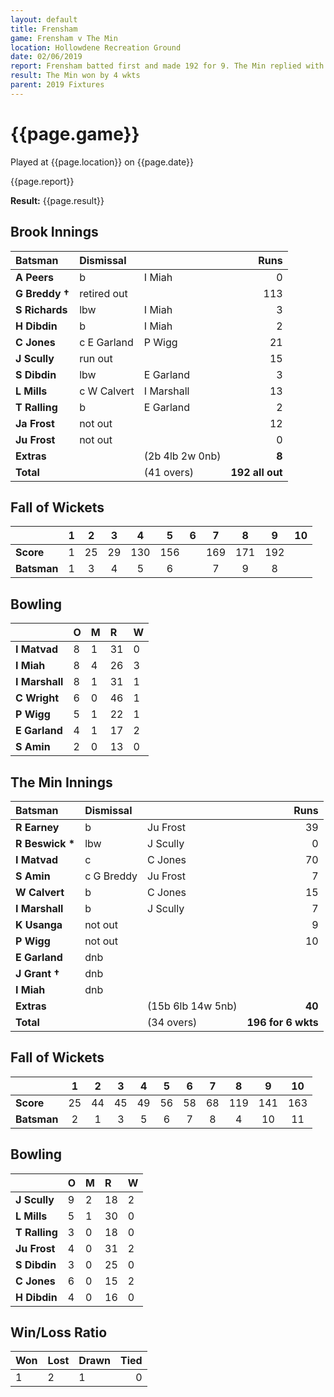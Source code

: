```yaml
---
layout: default
title: Frensham
game: Frensham v The Min
location: Hollowdene Recreation Ground
date: 02/06/2019
report: Frensham batted first and made 192 for 9. The Min replied with 196 for 6.
result: The Min won by 4 wkts
parent: 2019 Fixtures
---
```


# {{page.game}}

Played at {{page.location}} on {{page.date}}

{{page.report}}

**Result:** {{page.result}}

## Brook Innings

| Batsman | Dismissal |  | Runs |
|:---|:---|---|---:|
| **A Peers** | b | I Miah | 0 | 
| **G Breddy &#8224;** | retired out |  | 113 | 
| **S Richards** | lbw | I Miah | 3 | 
| **H Dibdin** | b | I Miah | 2 | 
| **C Jones** | c E Garland | P Wigg | 21 | 
| **J Scully** | run out |  | 15 | 
| **S Dibdin** | lbw | E Garland | 3 | 
| **L Mills** | c W Calvert | I Marshall | 13 | 
| **T Ralling** | b | E Garland | 2 | 
| **Ja Frost** | not out |  | 12 | 
| **Ju Frost** | not out | | 0 | 
| **Extras** | | (2b 4lb 2w 0nb) | **8** | 
| **Total** | | (41 overs) | **192 all out** | 

## Fall of Wickets

| | 1 | 2 | 3 | 4 | 5 | 6 | 7 | 8 | 9 | 10 |
|---|:---:|:---:|:---:|:---:|:---:|:---:|:---:|:---:|:---:|:---:|
| **Score** | 1 | 25 | 29 | 130 | 156 |  | 169 | 171 | 192 |  |
| **Batsman** | 1 | 3 | 4 | 5 | 6 |  | 7 | 9 | 8 |  |

## Bowling

| | O | M | R | W |
|---|:---|:---|:---|:---|
| **I Matvad** | 8 | 1 | 31 | 0 | 
| **I Miah** | 8 | 4 | 26 | 3 | 
| **I Marshall** | 8 | 1 | 31 | 1 | 
| **C Wright** | 6 | 0 | 46 | 1 | 
| **P Wigg** | 5 | 1 | 22 | 1 | 
| **E Garland** | 4 | 1 | 17 | 2 | 
| **S Amin** | 2 | 0 | 13 | 0 | 

## The Min Innings

| Batsman | Dismissal |  | Runs |
|:---|:---|---|---:|
| **R Earney** | b | Ju Frost | 39 | 
| **R Beswick &#42;** | lbw | J Scully | 0 | 
| **I Matvad** | c | C Jones | 70 | 
| **S Amin** | c G Breddy | Ju Frost | 7 | 
| **W Calvert** | b  | C Jones | 15 | 
| **I Marshall** | b | J Scully | 7 | 
| **K Usanga** | not out |  | 9 | 
| **P Wigg** | not out |  | 10 | 
| **E Garland** | dnb |  |  | 
| **J Grant &#8224;** | dnb |  |  | 
| **I Miah** | dnb |  |  | 
| **Extras** | | (15b 6lb 14w 5nb) | **40** | 
| **Total** | | (34 overs) | **196 for 6 wkts** | 

## Fall of Wickets

| | 1 | 2 | 3 | 4 | 5 | 6 | 7 | 8 | 9 | 10 |
|---|:---:|:---:|:---:|:---:|:---:|:---:|:---:|:---:|:---:|:---:|
| **Score** | 25 | 44 | 45 | 49 | 56 | 58 | 68 | 119 | 141 | 163 | 
| **Batsman** | 2 | 1 | 3 | 5 | 6 | 7 | 8 | 4 | 10 | 11 | 

## Bowling

| | O | M | R | W |
|---|:---|:---|:---|:---|
| **J Scully** | 9 | 2 | 18 | 2 | 
| **L Mills** | 5 | 1 | 30 | 0 | 
| **T Ralling** | 3 | 0 | 18 | 0 | 
| **Ju Frost** | 4 | 0 | 31 | 2 | 
| **S Dibdin** | 3 | 0 | 25 | 0 |
| **C Jones** | 6 | 0 | 15 | 2 |
| **H Dibdin** | 4 | 0 | 16 | 0 |

## Win/Loss Ratio

| Won | Lost | Drawn | Tied |
|:---|:---|:---|---:|
| 1 | 2 | 1 | 0 |